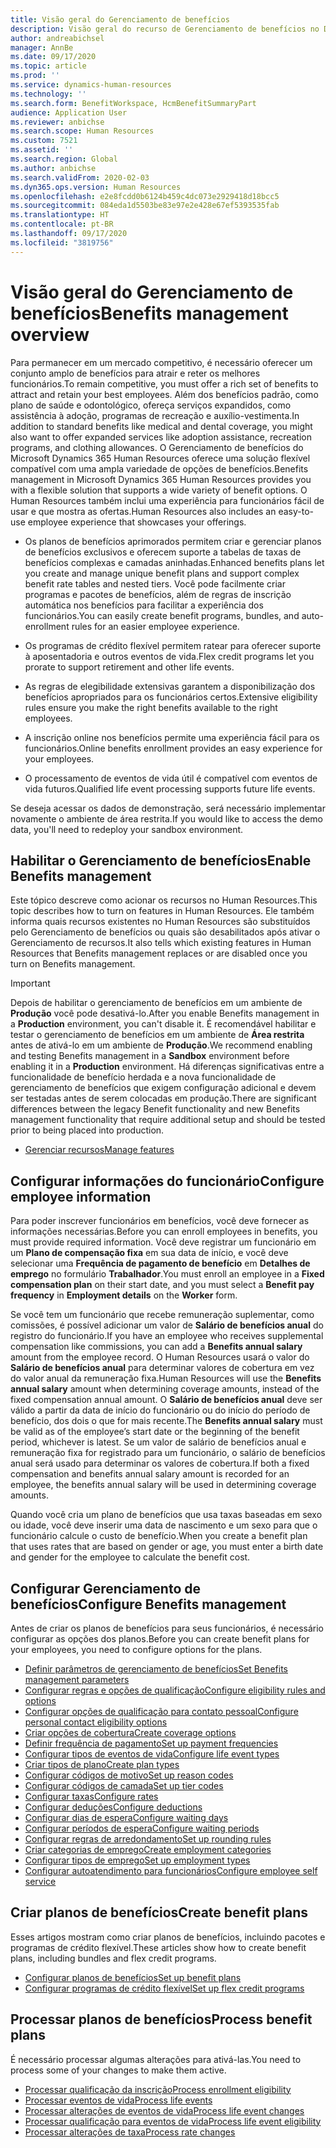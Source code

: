 ```yaml
---
title: Visão geral do Gerenciamento de benefícios
description: Visão geral do recurso de Gerenciamento de benefícios no Dynamics 365 Human Resources. Ofereça opções de benefícios estendidos aos seus funcionários com uma experiência online fácil de usar.
author: andreabichsel
manager: AnnBe
ms.date: 09/17/2020
ms.topic: article
ms.prod: ''
ms.service: dynamics-human-resources
ms.technology: ''
ms.search.form: BenefitWorkspace, HcmBenefitSummaryPart
audience: Application User
ms.reviewer: anbichse
ms.search.scope: Human Resources
ms.custom: 7521
ms.assetid: ''
ms.search.region: Global
ms.author: anbichse
ms.search.validFrom: 2020-02-03
ms.dyn365.ops.version: Human Resources
ms.openlocfilehash: e2e8fcdd0b6124b459c4dc073e2929418d18bcc5
ms.sourcegitcommit: 084eda1d5503be83e97e2e428e67ef5393535fab
ms.translationtype: HT
ms.contentlocale: pt-BR
ms.lasthandoff: 09/17/2020
ms.locfileid: "3819756"
---
```

# <a name="benefits-management-overview"></a><span data-ttu-id="8343d-104">Visão geral do Gerenciamento de benefícios</span><span class="sxs-lookup"><span data-stu-id="8343d-104">Benefits management overview</span></span>

<span data-ttu-id="8343d-105">Para permanecer em um mercado competitivo, é necessário oferecer um conjunto amplo de benefícios para atrair e reter os melhores funcionários.</span><span class="sxs-lookup"><span data-stu-id="8343d-105">To remain competitive, you must offer a rich set of benefits to attract and retain your best employees.</span></span> <span data-ttu-id="8343d-106">Além dos benefícios padrão, como plano de saúde e odontológico, ofereça serviços expandidos, como assistência à adoção, programas de recreação e auxílio-vestimenta.</span><span class="sxs-lookup"><span data-stu-id="8343d-106">In addition to standard benefits like medical and dental coverage, you might also want to offer expanded services like adoption assistance, recreation programs, and clothing allowances.</span></span> <span data-ttu-id="8343d-107">O Gerenciamento de benefícios do Microsoft Dynamics 365 Human Resources oferece uma solução flexível compatível com uma ampla variedade de opções de benefícios.</span><span class="sxs-lookup"><span data-stu-id="8343d-107">Benefits management in Microsoft Dynamics 365 Human Resources provides you with a flexible solution that supports a wide variety of benefit options.</span></span> <span data-ttu-id="8343d-108">O Human Resources também inclui uma experiência para funcionários fácil de usar e que mostra as ofertas.</span><span class="sxs-lookup"><span data-stu-id="8343d-108">Human Resources also includes an easy-to-use employee experience that showcases your offerings.</span></span>

- <span data-ttu-id="8343d-109">Os planos de benefícios aprimorados permitem criar e gerenciar planos de benefícios exclusivos e oferecem suporte a tabelas de taxas de benefícios complexas e camadas aninhadas.</span><span class="sxs-lookup"><span data-stu-id="8343d-109">Enhanced benefits plans let you create and manage unique benefit plans and support complex benefit rate tables and nested tiers.</span></span> <span data-ttu-id="8343d-110">Você pode facilmente criar programas e pacotes de benefícios, além de regras de inscrição automática nos benefícios para facilitar a experiência dos funcionários.</span><span class="sxs-lookup"><span data-stu-id="8343d-110">You can easily create benefit programs, bundles, and auto-enrollment rules for an easier employee experience.</span></span>

- <span data-ttu-id="8343d-111">Os programas de crédito flexível permitem ratear para oferecer suporte à aposentadoria e outros eventos de vida.</span><span class="sxs-lookup"><span data-stu-id="8343d-111">Flex credit programs let you prorate to support retirement and other life events.</span></span>

- <span data-ttu-id="8343d-112">As regras de elegibilidade extensivas garantem a disponibilização dos benefícios apropriados para os funcionários certos.</span><span class="sxs-lookup"><span data-stu-id="8343d-112">Extensive eligibility rules ensure you make the right benefits available to the right employees.</span></span>

- <span data-ttu-id="8343d-113">A inscrição online nos benefícios permite uma experiência fácil para os funcionários.</span><span class="sxs-lookup"><span data-stu-id="8343d-113">Online benefits enrollment provides an easy experience for your employees.</span></span>

- <span data-ttu-id="8343d-114">O processamento de eventos de vida útil é compatível com eventos de vida futuros.</span><span class="sxs-lookup"><span data-stu-id="8343d-114">Qualified life event processing supports future life events.</span></span>

<span data-ttu-id="8343d-115">Se deseja acessar os dados de demonstração, será necessário implementar novamente o ambiente de área restrita.</span><span class="sxs-lookup"><span data-stu-id="8343d-115">If you would like to access the demo data, you'll need to redeploy your sandbox environment.</span></span>

## <a name="enable-benefits-management"></a><span data-ttu-id="8343d-116">Habilitar o Gerenciamento de benefícios</span><span class="sxs-lookup"><span data-stu-id="8343d-116">Enable Benefits management</span></span>

<span data-ttu-id="8343d-117">Este tópico descreve como acionar os recursos no Human Resources.</span><span class="sxs-lookup"><span data-stu-id="8343d-117">This topic describes how to turn on features in Human Resources.</span></span> <span data-ttu-id="8343d-118">Ele também informa quais recursos existentes no Human Resources são substituídos pelo Gerenciamento de benefícios ou quais são desabilitados após ativar o Gerenciamento de recursos.</span><span class="sxs-lookup"><span data-stu-id="8343d-118">It also tells which existing features in Human Resources that Benefits management replaces or are disabled once you turn on Benefits management.</span></span>

> [!IMPORTANT]
> <span data-ttu-id="8343d-119">Depois de habilitar o gerenciamento de benefícios em um ambiente de **Produção** você pode desativá-lo.</span><span class="sxs-lookup"><span data-stu-id="8343d-119">After you enable Benefits management in a **Production** environment, you can't disable it.</span></span> <span data-ttu-id="8343d-120">É recomendável habilitar e testar o gerenciamento de benefícios em um ambiente de **Área restrita** antes de ativá-lo em um ambiente de **Produção**.</span><span class="sxs-lookup"><span data-stu-id="8343d-120">We recommend enabling and testing Benefits management in a **Sandbox** environment before enabling it in a **Production** environment.</span></span> <span data-ttu-id="8343d-121">Há diferenças significativas entre a funcionalidade de benefício herdada e a nova funcionalidade de gerenciamento de benefícios que exigem configuração adicional e devem ser testadas antes de serem colocadas em produção.</span><span class="sxs-lookup"><span data-stu-id="8343d-121">There are significant differences between the legacy Benefit functionality and new Benefits management functionality that require additional setup and should be tested prior to being placed into production.</span></span>

- [<span data-ttu-id="8343d-122">Gerenciar recursos</span><span class="sxs-lookup"><span data-stu-id="8343d-122">Manage features</span></span>](hr-admin-manage-features.md)

## <a name="configure-employee-information"></a><span data-ttu-id="8343d-123">Configurar informações do funcionário</span><span class="sxs-lookup"><span data-stu-id="8343d-123">Configure employee information</span></span>

<span data-ttu-id="8343d-124">Para poder inscrever funcionários em benefícios, você deve fornecer as informações necessárias.</span><span class="sxs-lookup"><span data-stu-id="8343d-124">Before you can enroll employees in benefits, you must provide required information.</span></span> <span data-ttu-id="8343d-125">Você deve registrar um funcionário em um **Plano de compensação fixa** em sua data de início, e você deve selecionar uma **Frequência de pagamento de benefício** em **Detalhes de emprego** no formulário **Trabalhador**.</span><span class="sxs-lookup"><span data-stu-id="8343d-125">You must enroll an employee in a **Fixed compensation plan** on their start date, and you must select a **Benefit pay frequency** in **Employment details** on the **Worker** form.</span></span>

<span data-ttu-id="8343d-126">Se você tem um funcionário que recebe remuneração suplementar, como comissões, é possível adicionar um valor de **Salário de benefícios anual** do registro do funcionário.</span><span class="sxs-lookup"><span data-stu-id="8343d-126">If you have an employee who receives supplemental compensation like commissions, you can add a **Benefits annual salary** amount from the employee record.</span></span> <span data-ttu-id="8343d-127">O Human Resources usará o valor do **Salário de benefícios anual** para determinar valores de cobertura em vez do valor anual da remuneração fixa.</span><span class="sxs-lookup"><span data-stu-id="8343d-127">Human Resources will use the **Benefits annual salary** amount when determining coverage amounts, instead of the fixed compensation annual amount.</span></span> <span data-ttu-id="8343d-128">O **Salário de benefícios anual** deve ser válido a partir da data de início do funcionário ou do início do período de benefício, dos dois o que for mais recente.</span><span class="sxs-lookup"><span data-stu-id="8343d-128">The **Benefits annual salary** must be valid as of the employee’s start date or the beginning of the benefit period, whichever is latest.</span></span> <span data-ttu-id="8343d-129">Se um valor de salário de benefícios anual e remuneração fixa for registrado para um funcionário, o salário de benefícios anual será usado para determinar os valores de cobertura.</span><span class="sxs-lookup"><span data-stu-id="8343d-129">If both a fixed compensation and benefits annual salary amount is recorded for an employee, the benefits annual salary will be used in determining coverage amounts.</span></span>

<span data-ttu-id="8343d-130">Quando você cria um plano de benefícios que usa taxas baseadas em sexo ou idade, você deve inserir uma data de nascimento e um sexo para que o funcionário calcule o custo de benefício.</span><span class="sxs-lookup"><span data-stu-id="8343d-130">When you create a benefit plan that uses rates that are based on gender or age, you must enter a birth date and gender for the employee to calculate the benefit cost.</span></span>

## <a name="configure-benefits-management"></a><span data-ttu-id="8343d-131">Configurar Gerenciamento de benefícios</span><span class="sxs-lookup"><span data-stu-id="8343d-131">Configure Benefits management</span></span>

<span data-ttu-id="8343d-132">Antes de criar os planos de benefícios para seus funcionários, é necessário configurar as opções dos planos.</span><span class="sxs-lookup"><span data-stu-id="8343d-132">Before you can create benefit plans for your employees, you need to configure options for the plans.</span></span>

- [<span data-ttu-id="8343d-133">Definir parâmetros de gerenciamento de benefícios</span><span class="sxs-lookup"><span data-stu-id="8343d-133">Set Benefits management parameters</span></span>](hr-benefits-setup-parameters.md)
- [<span data-ttu-id="8343d-134">Configurar regras e opções de qualificação</span><span class="sxs-lookup"><span data-stu-id="8343d-134">Configure eligibility rules and options</span></span>](hr-benefits-setup-eligibility-rules.md)
- [<span data-ttu-id="8343d-135">Configurar opções de qualificação para contato pessoal</span><span class="sxs-lookup"><span data-stu-id="8343d-135">Configure personal contact eligibility options</span></span>](hr-benefits-setup-contact-eligibility-options.md)
- [<span data-ttu-id="8343d-136">Criar opções de cobertura</span><span class="sxs-lookup"><span data-stu-id="8343d-136">Create coverage options</span></span>](hr-benefits-setup-coverage-options.md)
- [<span data-ttu-id="8343d-137">Definir frequência de pagamento</span><span class="sxs-lookup"><span data-stu-id="8343d-137">Set up payment frequencies</span></span>](hr-benefits-setup-payment-frequencies.md)
- [<span data-ttu-id="8343d-138">Configurar tipos de eventos de vida</span><span class="sxs-lookup"><span data-stu-id="8343d-138">Configure life event types</span></span>](hr-benefits-setup-life-event-types.md)
- [<span data-ttu-id="8343d-139">Criar tipos de plano</span><span class="sxs-lookup"><span data-stu-id="8343d-139">Create plan types</span></span>](hr-benefits-setup-plan-types.md)
- [<span data-ttu-id="8343d-140">Configurar códigos de motivo</span><span class="sxs-lookup"><span data-stu-id="8343d-140">Set up reason codes</span></span>](hr-benefits-setup-reason-codes.md)
- [<span data-ttu-id="8343d-141">Configurar códigos de camada</span><span class="sxs-lookup"><span data-stu-id="8343d-141">Set up tier codes</span></span>](hr-benefits-setup-tier-codes.md)
- [<span data-ttu-id="8343d-142">Configurar taxas</span><span class="sxs-lookup"><span data-stu-id="8343d-142">Configure rates</span></span>](hr-benefits-setup-rates.md)
- [<span data-ttu-id="8343d-143">Configurar deduções</span><span class="sxs-lookup"><span data-stu-id="8343d-143">Configure deductions</span></span>](hr-benefits-setup-deductions.md)
- [<span data-ttu-id="8343d-144">Configurar dias de espera</span><span class="sxs-lookup"><span data-stu-id="8343d-144">Configure waiting days</span></span>](hr-benefits-setup-waiting-days.md)
- [<span data-ttu-id="8343d-145">Configurar períodos de espera</span><span class="sxs-lookup"><span data-stu-id="8343d-145">Configure waiting periods</span></span>](hr-benefits-setup-waiting-periods.md)
- [<span data-ttu-id="8343d-146">Configurar regras de arredondamento</span><span class="sxs-lookup"><span data-stu-id="8343d-146">Set up rounding rules</span></span>](hr-benefits-setup-rounding-rules.md)
- [<span data-ttu-id="8343d-147">Criar categorias de emprego</span><span class="sxs-lookup"><span data-stu-id="8343d-147">Create employment categories</span></span>](hr-benefits-setup-employment-categories.md)
- [<span data-ttu-id="8343d-148">Configurar tipos de emprego</span><span class="sxs-lookup"><span data-stu-id="8343d-148">Set up employment types</span></span>](hr-benefits-setup-employment-types.md)
- [<span data-ttu-id="8343d-149">Configurar autoatendimento para funcionários</span><span class="sxs-lookup"><span data-stu-id="8343d-149">Configure employee self service</span></span>](hr-benefits-setup-employee-self-service.md)

## <a name="create-benefit-plans"></a><span data-ttu-id="8343d-150">Criar planos de benefícios</span><span class="sxs-lookup"><span data-stu-id="8343d-150">Create benefit plans</span></span>

<span data-ttu-id="8343d-151">Esses artigos mostram como criar planos de benefícios, incluindo pacotes e programas de crédito flexível.</span><span class="sxs-lookup"><span data-stu-id="8343d-151">These articles show how to create benefit plans, including bundles and flex credit programs.</span></span>

- [<span data-ttu-id="8343d-152">Configurar planos de benefícios</span><span class="sxs-lookup"><span data-stu-id="8343d-152">Set up benefit plans</span></span>](hr-benefits-plans-setup.md)
- [<span data-ttu-id="8343d-153">Configurar programas de crédito flexível</span><span class="sxs-lookup"><span data-stu-id="8343d-153">Set up flex credit programs</span></span>](hr-benefits-plans-flex-credit-programs.md)

## <a name="process-benefit-plans"></a><span data-ttu-id="8343d-154">Processar planos de benefícios</span><span class="sxs-lookup"><span data-stu-id="8343d-154">Process benefit plans</span></span>

<span data-ttu-id="8343d-155">É necessário processar algumas alterações para ativá-las.</span><span class="sxs-lookup"><span data-stu-id="8343d-155">You need to process some of your changes to make them active.</span></span>

- [<span data-ttu-id="8343d-156">Processar qualificação da inscrição</span><span class="sxs-lookup"><span data-stu-id="8343d-156">Process enrollment eligibility</span></span>](hr-benefits-process-enrollment-eligibility.md)
- [<span data-ttu-id="8343d-157">Processar eventos de vida</span><span class="sxs-lookup"><span data-stu-id="8343d-157">Process life events</span></span>](hr-benefits-process-life-events.md)
- [<span data-ttu-id="8343d-158">Processar alterações de eventos de vida</span><span class="sxs-lookup"><span data-stu-id="8343d-158">Process life event changes</span></span>](hr-benefits-process-life-event-changes.md)
- [<span data-ttu-id="8343d-159">Processar qualificação para eventos de vida</span><span class="sxs-lookup"><span data-stu-id="8343d-159">Process life event eligibility</span></span>](hr-benefits-process-life-event-eligibility.md)
- [<span data-ttu-id="8343d-160">Processar alterações de taxa</span><span class="sxs-lookup"><span data-stu-id="8343d-160">Process rate changes</span></span>](hr-benefits-process-rate-changes.md)


